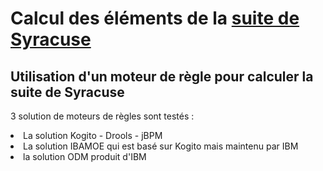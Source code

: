 # Calcul des éléments de la [suite de Syracuse](https://fr.wikipedia.org/wiki/Conjecture_de_Syracuse) 

## Utilisation d'un moteur de règle pour calculer la suite de Syracuse
3 solution de moteurs de règles sont testés :
<li>La solution Kogito - Drools - jBPM
<li>La solution IBAMOE qui est basé sur Kogito mais maintenu par IBM
<li> la solution ODM produit d'IBM
